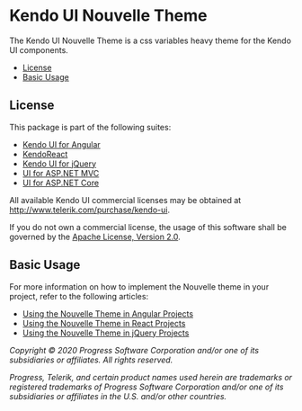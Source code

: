 # Kendo UI Nouvelle Theme

The Kendo UI Nouvelle Theme is a css variables heavy theme for the Kendo UI components.

* [License](#license)
* [Basic Usage](#basic-usage)

## License

This package is part of the following suites:

* [Kendo UI for Angular](http://www.telerik.com/kendo-angular-ui/)
* [KendoReact](http://www.telerik.com/kendo-react-ui/)
* [Kendo UI for jQuery](http://www.telerik.com/kendo-ui)
* [UI for ASP.NET MVC](http://www.telerik.com/aspnet-mvc)
* [UI for ASP.NET Core](http://www.telerik.com/aspnet-core-ui)

All available Kendo UI commercial licenses may be obtained at http://www.telerik.com/purchase/kendo-ui.

If you do not own a commercial license, the usage of this software shall be governed by the [Apache License, Version 2.0](http://www.apache.org/licenses/LICENSE-2.0).

## Basic Usage

For more information on how to implement the Nouvelle theme in your project, refer to the following articles:

* [Using the Nouvelle Theme in Angular Projects](http://www.telerik.com/kendo-angular-ui/components/styling/)
* [Using the Nouvelle Theme in React Projects](https://www.telerik.com/kendo-react-ui/components/styling/theme-Nouvelle/)
* [Using the Nouvelle Theme in jQuery Projects](http://docs.telerik.com/kendo-ui/styles-and-layout/sass-themes)

*Copyright © 2020 Progress Software Corporation and/or one of its subsidiaries or affiliates. All rights reserved.*

*Progress, Telerik, and certain product names used herein are trademarks or registered trademarks of Progress Software Corporation and/or one of its subsidiaries or affiliates in the U.S. and/or other countries.*
